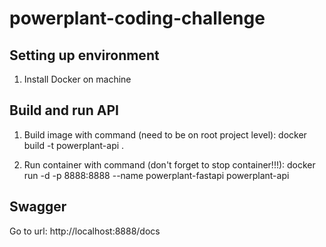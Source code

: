 # powerplant-coding-challenge

## Setting up environment

1. Install Docker on machine

## Build and run API

1. Build image with command (need to be on root project level): docker build -t powerplant-api .

2. Run container with command (don't forget to stop container!!!): docker run -d -p 8888:8888 --name powerplant-fastapi  powerplant-api

## Swagger

Go to url: http://localhost:8888/docs
